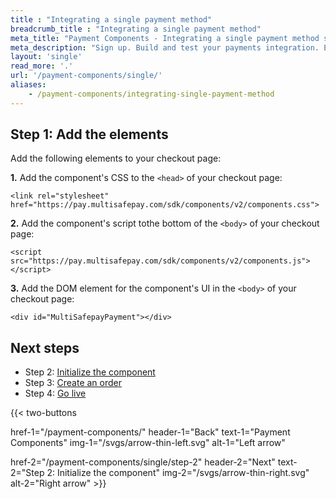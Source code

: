 ```yaml
---
title : "Integrating a single payment method"
breadcrumb_title : "Integrating a single payment method"
meta_title: "Payment Components - Integrating a single payment method step 1 - MultiSafepay Docs"
meta_description: "Sign up. Build and test your payments integration. Explore our products and services. Use our API reference, SDKs, and wrappers. Get support."
layout: 'single'
read_more: '.'
url: '/payment-components/single/'
aliases:
    - /payment-components/integrating-single-payment-method
--- 
```


## Step 1: Add the elements

Add the following elements to your checkout page:

**1.** Add the component's CSS to the `<head>` of your checkout page:  
```
<link rel="stylesheet" href="https://pay.multisafepay.com/sdk/components/v2/components.css">
```

**2.** Add the component's script tothe bottom of the `<body>` of your checkout page:  
```
<script src="https://pay.multisafepay.com/sdk/components/v2/components.js"></script>
```

**3.** Add the DOM element for the component's UI in the `<body>` of your checkout page:
```
<div id="MultiSafepayPayment"></div>
```

## Next steps

- Step 2: [Initialize the component](/payment-components/single/step-2)
- Step 3: [Create an order](/payment-components/single/step-3)
- Step 4: [Go live](/payment-components/single/step-4)

{{< two-buttons

href-1="/payment-components/" header-1="Back" text-1="Payment Components" img-1="/svgs/arrow-thin-left.svg" alt-1="Left arrow" 

href-2="/payment-components/single/step-2" header-2="Next" text-2="Step 2: Initialize the component" img-2="/svgs/arrow-thin-right.svg" alt-2="Right arrow" >}}



